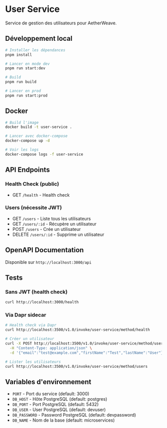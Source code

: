# User Service

Service de gestion des utilisateurs pour AetherWeave.

## Développement local

```bash
# Installer les dépendances
pnpm install

# Lancer en mode dev
pnpm run start:dev

# Build
pnpm run build

# Lancer en prod
pnpm run start:prod
```

## Docker

```bash
# Build l'image
docker build -t user-service .

# Lancer avec docker-compose
docker-compose up -d

# Voir les logs
docker-compose logs -f user-service
```

## API Endpoints

### Health Check (public)
- GET `/health` - Health check

### Users (nécessite JWT)
- GET `/users` - Liste tous les utilisateurs
- GET `/users/:id` - Récupère un utilisateur
- POST `/users` - Crée un utilisateur
- DELETE `/users/:id` - Supprime un utilisateur

## OpenAPI Documentation

Disponible sur `http://localhost:3000/api`

## Tests

### Sans JWT (health check)
```bash
curl http://localhost:3000/health
```

### Via Dapr sidecar
```bash
# Health check via Dapr
curl http://localhost:3500/v1.0/invoke/user-service/method/health

# Créer un utilisateur
curl -X POST http://localhost:3500/v1.0/invoke/user-service/method/users \
  -H "Content-Type: application/json" \
  -d '{"email":"test@example.com","firstName":"Test","lastName":"User"}'

# Lister les utilisateurs
curl http://localhost:3500/v1.0/invoke/user-service/method/users
```

## Variables d'environnement

- `PORT` - Port du service (default: 3000)
- `DB_HOST` - Hôte PostgreSQL (default: postgres)
- `DB_PORT` - Port PostgreSQL (default: 5432)
- `DB_USER` - User PostgreSQL (default: devuser)
- `DB_PASSWORD` - Password PostgreSQL (default: devpassword)
- `DB_NAME` - Nom de la base (default: microservices)